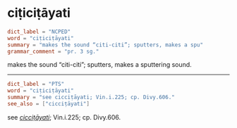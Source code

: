 # ciṭiciṭāyati

``` toml
dict_label = "NCPED"
word = "ciṭiciṭāyati"
summary = "makes the sound “citi-citi”; sputters, makes a spu"
grammar_comment = "pr. 3 sg."
```

makes the sound “citi\-citi”; sputters, makes a sputtering sound.

--------------------

``` toml
dict_label = "PTS"
word = "ciṭiciṭāyati"
summary = "see cicciṭāyati; Vin.i.225; cp. Divy.606."
see_also = ["cicciṭāyati"]
```

see *[cicciṭāyati](cicciṭāyati.md)*; Vin.i.225; cp. Divy.606.

